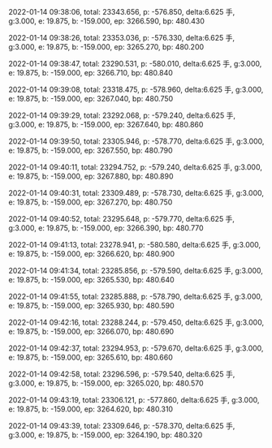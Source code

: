 2022-01-14 09:38:06, total: 23343.656, p: -576.850, delta:6.625 手, g:3.000, e: 19.875, b: -159.000, ep: 3266.590, bp: 480.430

2022-01-14 09:38:26, total: 23353.036, p: -576.330, delta:6.625 手, g:3.000, e: 19.875, b: -159.000, ep: 3265.270, bp: 480.200

2022-01-14 09:38:47, total: 23290.531, p: -580.010, delta:6.625 手, g:3.000, e: 19.875, b: -159.000, ep: 3266.710, bp: 480.840

2022-01-14 09:39:08, total: 23318.475, p: -578.960, delta:6.625 手, g:3.000, e: 19.875, b: -159.000, ep: 3267.040, bp: 480.750

2022-01-14 09:39:29, total: 23292.068, p: -579.240, delta:6.625 手, g:3.000, e: 19.875, b: -159.000, ep: 3267.640, bp: 480.860

2022-01-14 09:39:50, total: 23305.946, p: -578.770, delta:6.625 手, g:3.000, e: 19.875, b: -159.000, ep: 3267.550, bp: 480.790

2022-01-14 09:40:11, total: 23294.752, p: -579.240, delta:6.625 手, g:3.000, e: 19.875, b: -159.000, ep: 3267.880, bp: 480.890

2022-01-14 09:40:31, total: 23309.489, p: -578.730, delta:6.625 手, g:3.000, e: 19.875, b: -159.000, ep: 3267.270, bp: 480.750

2022-01-14 09:40:52, total: 23295.648, p: -579.770, delta:6.625 手, g:3.000, e: 19.875, b: -159.000, ep: 3266.390, bp: 480.770

2022-01-14 09:41:13, total: 23278.941, p: -580.580, delta:6.625 手, g:3.000, e: 19.875, b: -159.000, ep: 3266.620, bp: 480.900

2022-01-14 09:41:34, total: 23285.856, p: -579.590, delta:6.625 手, g:3.000, e: 19.875, b: -159.000, ep: 3265.530, bp: 480.640

2022-01-14 09:41:55, total: 23285.888, p: -578.790, delta:6.625 手, g:3.000, e: 19.875, b: -159.000, ep: 3265.930, bp: 480.590

2022-01-14 09:42:16, total: 23288.244, p: -579.450, delta:6.625 手, g:3.000, e: 19.875, b: -159.000, ep: 3266.070, bp: 480.690

2022-01-14 09:42:37, total: 23294.953, p: -579.670, delta:6.625 手, g:3.000, e: 19.875, b: -159.000, ep: 3265.610, bp: 480.660

2022-01-14 09:42:58, total: 23296.596, p: -579.540, delta:6.625 手, g:3.000, e: 19.875, b: -159.000, ep: 3265.020, bp: 480.570

2022-01-14 09:43:19, total: 23306.121, p: -577.860, delta:6.625 手, g:3.000, e: 19.875, b: -159.000, ep: 3264.620, bp: 480.310

2022-01-14 09:43:39, total: 23309.646, p: -578.370, delta:6.625 手, g:3.000, e: 19.875, b: -159.000, ep: 3264.190, bp: 480.320